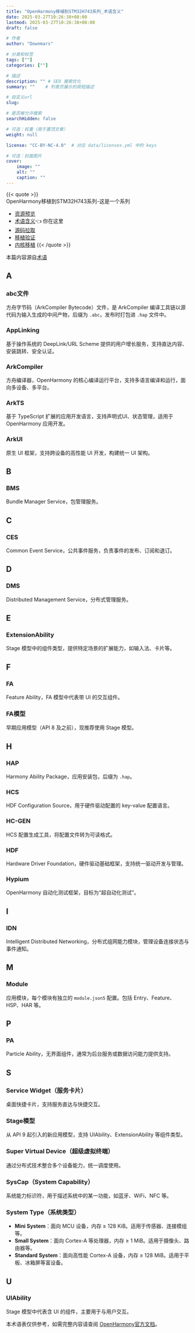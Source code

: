 ```yaml
---
title: "OpenHarmony移植到STM32H743系列_术语含义"
date: 2025-03-27T10:26:38+08:00
lastmod: 2025-03-27T10:26:38+08:00
draft: false

# 作者
author: "Downmars"

# 分类和标签
tags: [""]
categories: [""]

# 描述
description: "" # SEO 搜索优化
summary: ""    # 列表页展示的简短描述

# 自定义url
slug:

# 是否被允许搜索
searchHidden: false

# 可选：权重（用于置顶文章）
weight: null

license: "CC-BY-NC-4.0"  # 对应 data/licenses.yml 中的 keys

# 可选：封面图片
cover:
    image: ""
    alt: ""
    caption: ""
---
```

{{< quote >}}  
OpenHarmony移植到STM32H743系列-这是一个系列  
- [资源预览](../2025_03_19-openharmony_with_stm32h743)
- [术语含义](../2025_03_27-openharmony_glossary):point_left: 你在这里
- [源码拉取](../2025_03_27-openharmony_source)
- [移植验证](../2025_03_27-openharmony_porting_minichip_overview)
- [内核移植](../2025_04_01-openharmony_kernel_porting)
{{< /quote >}}

本篇内容源自[术语](https://gitee.com/openharmony/docs/blob/master/zh-cn/glossary.md)

## A

### abc文件
方舟字节码（ArkCompiler Bytecode）文件，是 ArkCompiler 编译工具链以源代码为输入生成的中间产物，后缀为 `.abc`，发布时打包进 `.hap` 文件中。

### AppLinking
基于操作系统的 DeepLink/URL Scheme 提供的用户增长服务，支持直达内容、安装跳转、安全认证。

### ArkCompiler
方舟编译器，OpenHarmony 的核心编译运行平台，支持多语言编译和运行，面向多设备、多平台。

### ArkTS
基于 TypeScript 扩展的应用开发语言，支持声明式UI、状态管理，适用于 OpenHarmony 应用开发。

### ArkUI
原生 UI 框架，支持跨设备的高性能 UI 开发，构建统一 UI 架构。

## B

### BMS
Bundle Manager Service，包管理服务。

## C

### CES
Common Event Service，公共事件服务，负责事件的发布、订阅和退订。

## D

### DMS
Distributed Management Service，分布式管理服务。

## E

### ExtensionAbility
Stage 模型中的组件类型，提供特定场景的扩展能力，如输入法、卡片等。

## F

### FA
Feature Ability，FA 模型中代表带 UI 的交互组件。

### FA模型
早期应用模型（API 8 及之前），现推荐使用 Stage 模型。

## H

### HAP
Harmony Ability Package，应用安装包，后缀为 `.hap`。

### HCS
HDF Configuration Source，用于硬件驱动配置的 key-value 配置语言。

### HC-GEN
HCS 配置生成工具，将配置文件转为可读格式。

### HDF
Hardware Driver Foundation，硬件驱动基础框架，支持统一驱动开发与管理。

### Hypium
OpenHarmony 自动化测试框架，目标为“超自动化测试”。

## I

### IDN
Intelligent Distributed Networking，分布式组网能力模块，管理设备连接状态与事件通知。

## M

### Module
应用模块，每个模块有独立的 `module.json5` 配置。包括 Entry、Feature、HSP、HAR 等。

## P

### PA
Particle Ability，无界面组件，通常为后台服务或数据访问能力提供支持。

## S

### Service Widget（服务卡片）
桌面快捷卡片，支持服务直达与快捷交互。

### Stage模型
从 API 9 起引入的新应用模型，支持 UIAbility、ExtensionAbility 等组件类型。

### Super Virtual Device（超级虚拟终端）
通过分布式技术整合多个设备能力，统一调度使用。

### SysCap（System Capability）
系统能力标识符，用于描述系统中的某一功能，如蓝牙、WiFi、NFC 等。

### System Type（系统类型）

- **Mini System**：面向 MCU 设备，内存 ≥ 128 KiB。适用于传感器、连接模组等。
- **Small System**：面向 Cortex-A 等处理器，内存 ≥ 1 MiB。适用于摄像头、路由器等。
- **Standard System**：面向高性能 Cortex-A 设备，内存 ≥ 128 MiB。适用于平板、冰箱屏等富设备。

## U

### UIAbility
Stage 模型中代表含 UI 的组件，主要用于与用户交互。

本术语表仅供参考，如需完整内容请查阅 [OpenHarmony官方文档](https://gitee.com/openharmony/docs)。
